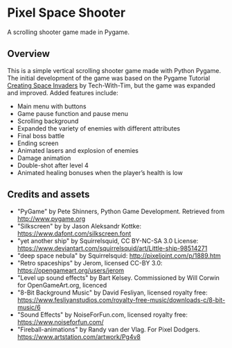 # Pixel Space Shooter
A scrolling shooter game made in Pygame.

## Overview
This is a simple vertical scrolling shooter game made with Python Pygame. The initial development of the game was based on the Pygame Tutorial [Creating Space Invaders](https://www.youtube.com/watch?v=Q-__8Xw9KTM) by Tech-With-Tim, but the game was expanded and improved. Added features include:
- Main menu with buttons
- Game pause function and pause menu
- Scrolling background
- Expanded the variety of enemies with different attributes
- Final boss battle
- Ending screen
- Animated lasers and explosion of enemies
- Damage animation
- Double-shot after level 4
- Animated healing bonuses when the player’s health is low

## Credits and assets
- "PyGame" by Pete Shinners, Python Game Development. Retrieved from http://www.pygame.org
- "Silkscreen" by by Jason Aleksandr Kottke: https://www.dafont.com/silkscreen.font
- "yet another ship" by Squirrelsquid, CC BY-NC-SA 3.0 License: https://www.deviantart.com/squirrelsquid/art/Little-ship-98514271
- "deep space nebula" by Squirrelsquid: http://pixeljoint.com/p/1889.htm
- "Retro spaceships" by Jerom, licensed CC-BY 3.0: https://opengameart.org/users/jerom
- "Level up sound effects" by Bart Kelsey. Commissioned by Will Corwin for OpenGameArt.org, licenced 
- "8-Bit Background Music" by David Fesliyan, licensed royalty free: https://www.fesliyanstudios.com/royalty-free-music/downloads-c/8-bit-music/6
- "Sound Effects" by NoiseForFun.com, licensed royalty free: https://www.noiseforfun.com/
- "Fireball-animations" by Randy van der Vlag. For Pixel Dodgers. https://www.artstation.com/artwork/Pg4v8

